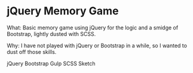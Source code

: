 # jQuery Memory Game

What: Basic memory game using jQuery for the logic and a smidge of Bootstrap, lightly dusted with SCSS. 

Why: I have not played with jQuery or Bootstrap in a while, so I wanted to dust off those skills. 



jQuery
Bootstrap
Gulp
SCSS
Sketch